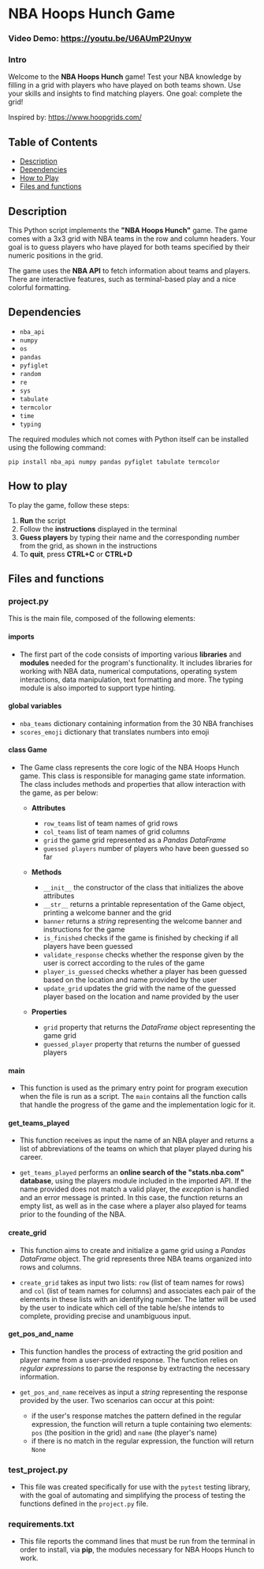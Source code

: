 # NBA Hoops Hunch Game


### Video Demo:  <https://youtu.be/U6AUmP2Unyw>


### Intro
Welcome to the **NBA Hoops Hunch** game! Test your NBA knowledge by filling in a grid 
with players who have played on both teams shown. Use your skills and insights
to find matching players. One goal: complete the grid!

Inspired by: <https://www.hoopgrids.com/>


## Table of Contents
- [Description](#description)
- [Dependencies](#dependencies)
- [How to Play](#how-to-play)
- [Files and functions](#files-and-functions)


## Description
This Python script implements the **"NBA Hoops Hunch"** game. The game comes with a 3x3 
grid with NBA teams in the row and column headers. Your goal is to guess players who 
have played for both teams specified by their numeric positions in the grid.

The game uses the **NBA API** to fetch information about teams and players. There are
interactive features, such as terminal-based play and a nice colorful formatting.


## Dependencies
- `nba_api`
- `numpy`
- `os`
- `pandas`
- `pyfiglet`
- `random`
- `re`
- `sys`
- `tabulate`
- `termcolor`
- `time`
- `typing`

The required modules which not comes with Python itself can be installed using the 
following command:
```shell
pip install nba_api numpy pandas pyfiglet tabulate termcolor
```

## How to play
To play the game, follow these steps:
1. **Run** the script
2. Follow the **instructions** displayed in the terminal
3. **Guess players** by typing their name and the corresponding number from the grid, as 
shown in the instructions
4. To **quit**, press **CTRL+C** or **CTRL+D**


## Files and functions
### project.py
This is the main file, composed of the following elements:
#### imports
* The first part of the code consists of importing various **libraries** and 
**modules** needed for the program's functionality. It includes libraries for working 
with NBA data, numerical computations, operating system interactions, data 
manipulation, text formatting and more. The typing module is also imported to support 
type hinting.

#### global variables
  * `nba_teams` dictionary containing information from the 30 NBA franchises
  * `scores_emoji` dictionary that translates numbers into emoji

#### class Game
* The Game class represents the core logic of the NBA Hoops Hunch game. This class is 
responsible for managing game state information. The class includes methods and 
properties that allow interaction with the game, as per below:
  - **Attributes**
    - `row_teams` list of team names of grid rows
    - `col_teams` list of team names of grid columns
    - `grid` the game grid represented as a _Pandas DataFrame_
    - `guessed players` number of players who have been guessed so far
  
  - **Methods**
    - `__init__` the constructor of the class that initializes the above attributes
    - `__str__` returns a printable representation of the Game object, printing a 
    welcome banner and the grid
    - `banner` returns a _string_ representing the welcome banner and instructions for 
    the game
    - `is_finished` checks if the game is finished by checking if all players have 
    been guessed
    - `validate_response` checks whether the response given by the user is correct 
    according to the rules of the game
    - `player_is_guessed` checks whether a player has been guessed based on the 
    location and name provided by the user
    - `update_grid` updates the grid with the name of the guessed player based on 
    the location and name provided by the user
  
  - **Properties**
    - `grid` property that returns the _DataFrame_ object representing the game grid
    - `guessed_player` property that returns the number of guessed players

#### main
* This function is used as the primary entry point for program execution when the 
file is run as a script. The `main` contains all the function calls that handle the 
progress of the game and the implementation logic for it.

#### get_teams_played
* This function receives as input the name of an NBA player and returns a list of 
abbreviations of the teams on which that player played during his career.

* `get_teams_played` performs an **online search of the "stats.nba.com" database**, 
using the players module included in the imported API. If the name provided does not 
match a valid player, the _exception_ is handled and an error message is printed. In 
this case, the function returns an empty list, as well as in the case where a player 
also played for teams prior to the founding of the NBA.

#### create_grid
* This function aims to create and initialize a game grid using a _Pandas DataFrame_ 
object. The grid represents three NBA teams organized into rows and columns.

* `create_grid` takes as input two lists: `row` (list of team names for rows) and `col` 
(list of team names for columns) and associates each pair of the elements in these 
lists with an identifying number. The latter will be used by the user to indicate 
which cell of the table he/she intends to complete, providing precise and unambiguous 
input.

#### get_pos_and_name
* This function handles the process of extracting the grid position and player name 
from a user-provided response. The function relies on _regular expressions_ 
to parse the response by extracting the necessary information.

* `get_pos_and_name` receives as input a _string_ representing the response provided by 
the user. Two scenarios can occur at this point:
  - if the user's response matches the pattern defined in the regular expression, the 
  function will return a tuple containing two elements: `pos` (the position in the 
  grid) and `name` (the player's name)
  - if there is no match in the regular expression, the function will return `None`

### test_project.py
* This file was created specifically for use with the `pytest` testing library, with 
the goal of automating and simplifying the process of testing the functions defined in 
the `project.py` file.

### requirements.txt
* This file reports the command lines that must be run from the terminal 
in order to install, via **pip**, the modules necessary for NBA Hoops 
Hunch to work.
